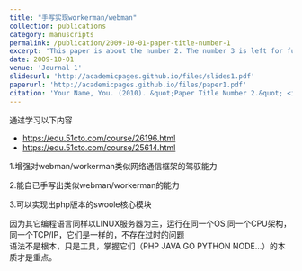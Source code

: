 ```yaml
---
title: "手写实现workerman/webman"
collection: publications
category: manuscripts
permalink: /publication/2009-10-01-paper-title-number-1
excerpt: 'This paper is about the number 2. The number 3 is left for future work.'
date: 2009-10-01
venue: 'Journal 1'
slidesurl: 'http://academicpages.github.io/files/slides1.pdf'
paperurl: 'http://academicpages.github.io/files/paper1.pdf'
citation: 'Your Name, You. (2010). &quot;Paper Title Number 2.&quot; <i>Journal 1</i>. 1(2).'
---
```


通过学习以下内容    
- https://edu.51cto.com/course/26196.html   
- https://edu.51cto.com/course/25614.html

  
1.增强对webman/workerman类似网络通信框架的驾驭能力       

2.能自已手写出类似webman/workerman的能力     

3.可以实现出php版本的swoole核心模块         


因为其它编程语言同样以LINUX服务器为主，运行在同一个OS,同一个CPU架构，同一个TCP/IP，它们是一样的，不存在过时的问题  
语法不是根本，只是工具，掌握它们（PHP JAVA GO PYTHON NODE...）的本质才是重点。    


    
